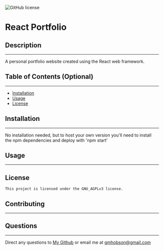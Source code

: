 
  ![GitHub license](https://img.shields.io/badge/license-GNU_AGPLv3-blue.svg)
  
  # React Portfolio

  ## Description
  ---
  A personal portfolio website created using the React web framework.

  ## Table of Contents (Optional)
  ---
  * [Installation](#installation)
  * [Usage](#usage)
  * [License](#license)


  ## Installation
  ---
  No installation needed, but to host your own version you'll need to install the npm dependencies and deploy with 'npm start'

  ## Usage
  ---
  

  ## License
    
    This project is licensed under the GNU_AGPLv3 license.

  ## Contributing
  ---
  

  ## Questions
  ---
  Direct any questions to [My Github](#https://github.com/garttheskeleton) or email me at [gmhobson@gmail.com](gmhobson@gmail.com)
